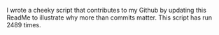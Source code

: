 I wrote a cheeky script that contributes to my Github by updating this ReadMe to illustrate why more than commits matter. This script has run 2489 times.
